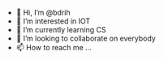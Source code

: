 - 👋 Hi, I’m @bdrih
- 👀 I’m interested in IOT
- 🌱 I’m currently learning CS
- 💞️ I’m looking to collaborate on everybody
- 📫 How to reach me ...

<!---
bdrih/bdrih is a ✨ special ✨ repository because its `README.md` (this file) appears on your GitHub profile.
You can click the Preview link to take a look at your changes.
--->
